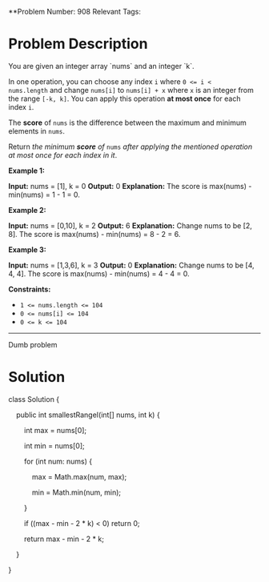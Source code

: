 
**Problem Number: 908
Relevant Tags:
<h1> Problem Description </h1>
You are given an integer array `nums` and an integer `k`.

In one operation, you can choose any index `i` where `0 <= i < nums.length` and change `nums[i]` to `nums[i] + x` where `x` is an integer from the range `[-k, k]`. You can apply this operation **at most once** for each index `i`.

The **score** of `nums` is the difference between the maximum and minimum elements in `nums`.

Return _the minimum **score** of_ `nums` _after applying the mentioned operation at most once for each index in it_.

**Example 1:**

**Input:** nums = [1], k = 0
**Output:** 0
**Explanation:** The score is max(nums) - min(nums) = 1 - 1 = 0.

**Example 2:**

**Input:** nums = [0,10], k = 2
**Output:** 6
**Explanation:** Change nums to be [2, 8]. The score is max(nums) - min(nums) = 8 - 2 = 6.

**Example 3:**

**Input:** nums = [1,3,6], k = 3
**Output:** 0
**Explanation:** Change nums to be [4, 4, 4]. The score is max(nums) - min(nums) = 4 - 4 = 0.

**Constraints:**

- `1 <= nums.length <= 104`
- `0 <= nums[i] <= 104`
- `0 <= k <= 104`

-----
Dumb problem

<h1> Solution </h1>
class Solution {

    public int smallestRangeI(int[] nums, int k) {

        int max = nums[0];

        int min = nums[0];

  

        for (int num: nums) {

            max = Math.max(num, max);

            min = Math.min(num, min);

        }

  

        if ((max - min - 2 * k) < 0) return 0;

        return max - min - 2 * k;

    }

}